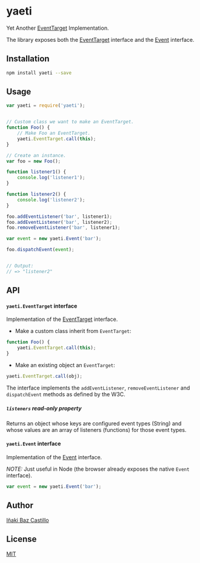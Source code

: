 # yaeti

Yet Another [EventTarget](https://developer.mozilla.org/es/docs/Web/API/EventTarget) Implementation.

The library exposes both the [EventTarget](https://developer.mozilla.org/es/docs/Web/API/EventTarget) interface and the [Event](https://developer.mozilla.org/en-US/docs/Web/API/Event) interface.

## Installation

```bash
npm install yaeti --save
```

## Usage

```javascript
var yaeti = require('yaeti');


// Custom class we want to make an EventTarget.
function Foo() {
    // Make Foo an EventTarget.
    yaeti.EventTarget.call(this);
}

// Create an instance.
var foo = new Foo();

function listener1() {
    console.log('listener1');
}

function listener2() {
    console.log('listener2');
}

foo.addEventListener('bar', listener1);
foo.addEventListener('bar', listener2);
foo.removeEventListener('bar', listener1);

var event = new yaeti.Event('bar');

foo.dispatchEvent(event);


// Output:
// => "listener2"
```

## API

#### `yaeti.EventTarget` interface

Implementation of the [EventTarget](https://developer.mozilla.org/es/docs/Web/API/EventTarget) interface.

* Make a custom class inherit from `EventTarget`:

```javascript
function Foo() {
    yaeti.EventTarget.call(this);
}
```

* Make an existing object an `EventTarget`:

```javascript
yaeti.EventTarget.call(obj);
```

The interface implements the `addEventListener`, `removeEventListener` and `dispatchEvent` methods as defined by the W3C.

##### `listeners` read-only property

Returns an object whose keys are configured event types (String) and whose values are an array of listeners (functions) for those event types.

#### `yaeti.Event` interface

Implementation of the [Event](https://developer.mozilla.org/en-US/docs/Web/API/Event) interface.

*NOTE:* Just useful in Node (the browser already exposes the native `Event` interface).

```javascript
var event = new yaeti.Event('bar');
```

## Author

[Iñaki Baz Castillo](https://github.com/ibc)

## License

[MIT](./LICENSE)
